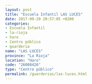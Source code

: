 ```yaml
---
layout: post
title: "Escuela Infantil LAS LUCES"
date: 2017-09-20 20:57:05 +0200
categories:
- Escuela Infantil
- la-rioja
- haro
- Centro público
- guarderia
name: "LAS LUCES"
province: "La Rioja"
location: "Haro"
code: "26008426"
type: "Centro público"
permalink: /guarderias/las-luces.html
---
```

